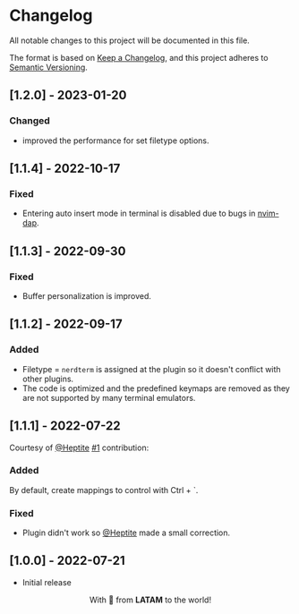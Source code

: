 # Changelog

All notable changes to this project will be documented in this file.

The format is based on [Keep a Changelog](https://keepachangelog.com/en/1.0.0/), and this project adheres to [Semantic Versioning](https://semver.org/spec/v2.0.0.html).

## [1.2.0] - 2023-01-20

### Changed

- improved the performance for set filetype options.

## [1.1.4] - 2022-10-17

### Fixed

- Entering auto insert mode in terminal is disabled due to bugs in [nvim-dap](https://github.com/mfussenegger/nvim-dap).

## [1.1.3] - 2022-09-30

### Fixed

- Buffer personalization is improved.

## [1.1.2] - 2022-09-17

### Added

- Filetype = `nerdterm` is assigned at the plugin so it doesn't conflict with other plugins.
- The code is optimized and the predefined keymaps are removed as they are not supported by many terminal emulators.

## [1.1.1] - 2022-07-22

Courtesy of [@Heptite](https://github.com/Heptite) [#1](https://github.com/wuelnerdotexe/nerdterm/pull/1) contribution:

### Added

By default, create mappings to control with Ctrl + `.

### Fixed

- Plugin didn't work so [@Heptite](https://github.com/Heptite) made a small correction.

## [1.0.0] - 2022-07-21

- Initial release

<p align="center">With 💖 from <strong>LATAM</strong> to the world!</p>
